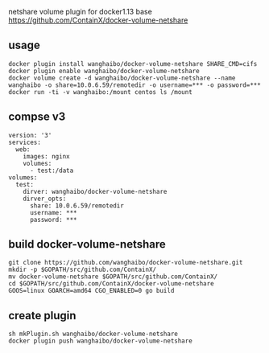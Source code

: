 netshare volume plugin for docker1.13 base https://github.com/ContainX/docker-volume-netshare

## usage
```
docker plugin install wanghaibo/docker-volume-netshare SHARE_CMD=cifs
docker plugin enable wanghaibo/docker-volume-netshare
docker volume create -d wanghaibo/docker-volume-netshare --name wanghaibo -o share=10.0.6.59/remotedir -o username=*** -o password=***
docker run -ti -v wanghaibo:/mount centos ls /mount
```

## compse v3
```
version: '3'
services:
  web:
    images: nginx
    volumes:
      - test:/data
volumes:
  test:
    dirver: wanghaibo/docker-volume-netshare
    dirver_opts:
      share: 10.0.6.59/remotedir
      username: ***
      password: ***
```

## build docker-volume-netshare
```
git clone https://github.com/wanghaibo/docker-volume-netshare.git
mkdir -p $GOPATH/src/github.com/ContainX/
mv docker-volume-netshare $GOPATH/src/github.com/ContainX/
cd $GOPATH/src/github.com/ContainX/docker-volume-netshare
GOOS=linux GOARCH=amd64 CGO_ENABLED=0 go build
```

## create plugin
```
sh mkPlugin.sh wanghaibo/docker-volume-netshare
docker plugin push wanghaibo/docker-volume-netshare

```
